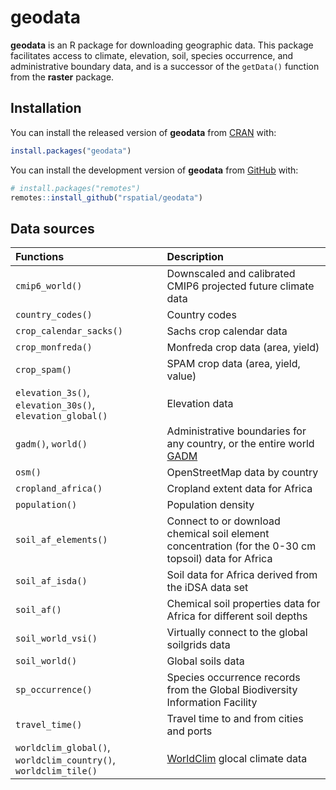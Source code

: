 
# geodata

<!-- badges: start -->
<!-- badges: end -->

**geodata** is an R package for downloading geographic data.
This package facilitates access to climate, elevation, soil, species occurrence, and administrative boundary data, and is a successor of the `getData()` function from the **raster** package.

## Installation

You can install the released version of **geodata** from [CRAN](https://CRAN.R-project.org) with:

``` r
install.packages("geodata")
```

You can install the development version of **geodata** from [GitHub](https://github.com/) with:

``` r
# install.packages("remotes")
remotes::install_github("rspatial/geodata")
```

## Data sources

|Functions                                                       |Description                                                                                                     |
|:---------------------------------------------------------------|:---------------------------------------------------------------------------------------------------------------|
|`cmip6_world()`                                                 |Downscaled and calibrated CMIP6 projected future climate data                            |
|`country_codes()`                                               |Country codes                                                                |
|`crop_calendar_sacks()`                                         |Sachs crop calendar data                                                                                        |
|`crop_monfreda()`                                               |Monfreda crop data (area, yield)                                                                                             |
|`crop_spam()`                                                   |SPAM crop data (area, yield, value)                                                                                                   |
|`elevation_3s()`, `elevation_30s()`, `elevation_global()`       |Elevation data                                                                  |
|`gadm()`, `world()`                                             |Administrative boundaries for any country, or the entire world [GADM](https://gadm.org)                                                     |
|`osm()`                                                         |OpenStreetMap data by country
|`cropland_africa()`                                             |Cropland extent data for Africa                                                                        |
|`population()`                                                  |Population density                                                                                 |
|`soil_af_elements()`                                            |Connect to or download chemical soil element concentration (for the 0-30 cm topsoil) data for Africa            |
|`soil_af_isda()`                                                |Soil data for Africa derived from the iDSA data set                                                    |
|`soil_af()`                                                     |Chemical soil properties data for Africa for different soil depths                                     |
|`soil_world_vsi()`                                              |Virtually connect to the global soilgrids data                                                                  |
|`soil_world()`                                                  |Global soils data                                                                                      |
|`sp_occurrence()`                                               |Species occurrence records from the Global Biodiversity Information Facility |
|`travel_time()`                                                 |Travel time to and from cities and ports                                                              |
|`worldclim_global()`, `worldclim_country()`, `worldclim_tile()` |[WorldClim](https::/worldclim.org) glocal climate data                                                                                         |

